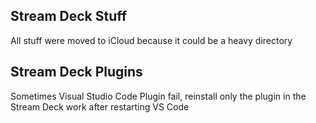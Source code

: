 ## Stream Deck Stuff
All stuff were moved to iCloud because it could be a heavy directory

## Stream Deck Plugins

Sometimes Visual Studio Code Plugin fail, reinstall only the plugin in the Stream Deck work after restarting VS Code
